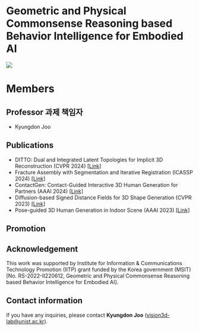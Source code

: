 # Geometric and Physical Commonsense Reasoning based Behavior Intelligence for Embodied AI 
<a href="https://unist.info/" target="_blank"><img src="https://img.shields.io/badge/Homepage-7fffd4?style=plastic&logo=Gunicorn&logoColor=000000"/></a>

# Members

## Professor 과제 책임자
- Kyungdon Joo 
  


## Publications
- DITTO: Dual and Integrated Latent Topologies for Implicit 3D Reconstruction (CVPR 2024) [[Link]](https://arxiv.org/abs/2403.05005) 
- Fracture Assembly with Segmentation and Iterative Registration (ICASSP 2024) [[Link]](https://ieeexplore.ieee.org/abstract/document/10447659) 
- ContactGen: Contact-Guided Interactive 3D Human Generation for Partners (AAAI 2024) [[Link]](https://arxiv.org/abs/2401.17212)
- Diffusion-based Signed Distance Fields for 3D Shape Generation (CVPR 2023) [[Link]](https://openaccess.thecvf.com/content/CVPR2023/html/Shim_Diffusion-Based_Signed_Distance_Fields_for_3D_Shape_Generation_CVPR_2023_paper.html)
- Pose-guided 3D Human Generation in Indoor Scene (AAAI 2023) [[Link]](https://ojs.aaai.org/index.php/AAAI/article/view/25195)


## Promotion

## Acknowledgement
This work was supported by Institute for Information & Communications Technology Promotion (IITP) grant funded by the Korea government (MSIT) [No. RS-2022-II220612, Geometric and Physical Commonsense Reasoning based Behavior Intelligence for Embodied AI].

## Contact information
If you have any inquiries, please contact **Kyungdon Joo** (vision3d-lab@unist.ac.kr).

